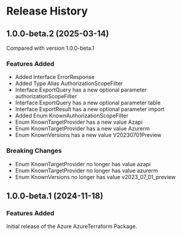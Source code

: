 # Release History
    
## 1.0.0-beta.2 (2025-03-14)
Compared with version 1.0.0-beta.1
    
### Features Added

  - Added Interface ErrorResponse
  - Added Type Alias AuthorizationScopeFilter
  - Interface ExportQuery has a new optional parameter authorizationScopeFilter
  - Interface ExportQuery has a new optional parameter table
  - Interface ExportResult has a new optional parameter import
  - Added Enum KnownAuthorizationScopeFilter
  - Enum KnownTargetProvider has a new value Azapi
  - Enum KnownTargetProvider has a new value Azurerm
  - Enum KnownVersions has a new value V20230701Preview

### Breaking Changes

  - Enum KnownTargetProvider no longer has value azapi
  - Enum KnownTargetProvider no longer has value azurerm
  - Enum KnownVersions no longer has value v2023_07_01_preview
    
    
## 1.0.0-beta.1 (2024-11-18)

### Features Added

Initial release of the Azure AzureTerraform Package.

